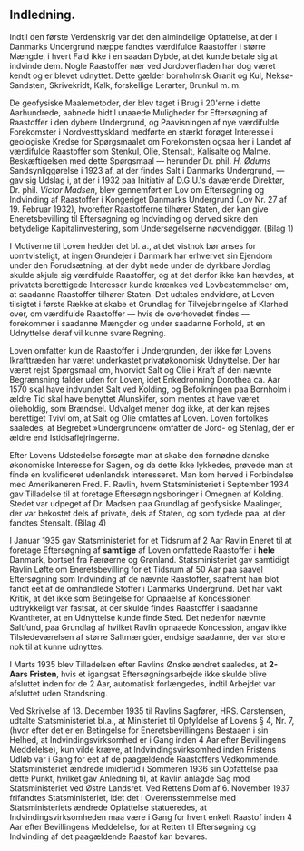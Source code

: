 ## Indledning.

Indtil den første Verdenskrig var det den almindelige Opfattelse, at der i Danmarks Undergrund næppe fandtes værdifulde Raastoffer i større Mængde, i hvert Fald ikke i en saadan Dybde, at det kunde betale sig at indvinde dem. Nogle Raastoffer nær ved Jordoverfladen har dog været kendt og er blevet udnyttet. Dette gælder bornholmsk Granit og Kul, Neksø-Sandsten, Skrivekridt, Kalk, forskellige Lerarter, Brunkul m. m.

De geofysiske Maalemetoder, der blev taget i Brug i 20'erne i dette Aarhundrede, aabnede hidtil unaaede Muligheder for Eftersøgning af Raastoffer i den dybere Undergrund, og Paavisningen af nye værdifulde Forekomster i Nordvesttyskland medførte en stærkt forøget Interesse i geologiske Kredse for Spørgsmaalet om Forekomsten ogsaa her i Landet af værdifulde Raastoffer som Stenkul, Olie, Stensalt, Kalisalte og Malme. Beskæftigelsen med dette Spørgsmaal — herunder Dr. phil. *H. Ødums* Sandsynliggørelse i 1923 af, at der findes Salt i Danmarks Undergrund, — gav sig Udslag i, at der i 1932 paa Initiativ af D.G.U.'s daværende Direktør, Dr. phil. *Victor Madsen*, blev gennemført en Lov om Eftersøgning og Indvinding af Raastoffer i Kongeriget Danmarks Undergrund (Lov Nr. 27 af 19. Februar 1932), hvorefter Raastofferne tilhører Staten, der kan give Eneretsbevilling til Eftersøgning og Indvinding og derved sikre den betydelige Kapitalinvestering, som Undersøgelserne nødvendiggør. (Bilag 1)

I Motiverne til Loven hedder det bl. a., at det vistnok bør anses for uomtvisteligt, at ingen Grundejer i Danmark har erhvervet sin Ejendom under den Forudsætning, at der dybt nede under de dyrkbare Jordlag skulde skjule sig værdifulde Raastoffer, og at det derfor ikke kan hævdes, at privatets berettigede Interesser kunde krænkes ved Lovbestemmelser om, at saadanne Raastoffer tilhører Staten. Det udtales endvidere, at Loven tilsigtet i første Række at skabe et Grundlag for Tilvejebringelse af Klarhed over, om værdifulde Raastoffer — hvis de overhovedet findes — forekommer i saadanne Mængder og under saadanne Forhold, at en Udnyttelse deraf vil kunne svare Regning.

Loven omfatter kun de Raastoffer i Undergrunden, der ikke før Lovens Ikrafttræden har været underkastet privatøkonomisk Udnyttelse. Der har været rejst Spørgsmaal om, hvorvidt Salt og Olie i Kraft af den nævnte Begrænsning falder uden for Loven, idet Enkedronning Dorothea ca. Aar 1570 skal have indvundet Salt ved Kolding, og Befolkningen paa Bornholm i ældre Tid skal have benyttet Alunskifer, som mentes at have været olieholdig, som Brændsel. Udvalget mener dog ikke, at der kan rejses berettiget Tvivl om, at Salt og Olie omfattes af Loven. Loven fortolkes saaledes, at Begrebet »Undergrunden« omfatter de Jord- og Stenlag, der er ældre end Istidsaflejringerne.

Efter Lovens Udstedelse forsøgte man at skabe den fornødne danske økonomiske Interesse for Sagen, og da dette ikke lykkedes, prøvede man at finde en kvalificeret udenlandsk interesseret. Man kom herved i Forbindelse med Amerikaneren Fred. F. Ravlin, hvem Statsministeriet i September 1934 gav Tilladelse til at foretage Eftersøgningsboringer i Omegnen af Kolding. Stedet var udpeget af Dr. Madsen paa Grundlag af geofysiske Maalinger, der var bekostet dels af private, dels af Staten, og som tydede paa, at der fandtes Stensalt. (Bilag 4)

I Januar 1935 gav Statsministeriet for et Tidsrum af 2 Aar Ravlin Eneret til at foretage Eftersøgning af **samtlige** af Loven omfattede Raastoffer i **hele** Danmark, bortset fra Færøerne og Grønland. Statsministeriet gav samtidigt Ravlin Løfte om Eneretsbevilling for et Tidsrum af 50 Aar paa saavel Eftersøgning som Indvinding af de nævnte Raastoffer, saafremt han blot fandt eet af de omhandlede Stoffer i Danmarks Undergrund. Det har vakt Kritik, at det ikke som Betingelse for Opnaaelse af Koncessionen udtrykkeligt var fastsat, at der skulde findes Raastoffer i saadanne Kvantiteter, at en Udnyttelse kunde finde Sted. Det nedenfor nævnte Saltfund, paa Grundlag af hvilket Ravlin opnaaede Koncession, angav ikke Tilstedeværelsen af større Saltmængder, endsige saadanne, der var store nok til at kunne udnyttes.

I Marts 1935 blev Tilladelsen efter Ravlins Ønske ændret saaledes, at **2-Aars Fristen**, hvis et igangsat Eftersøgningsarbejde ikke skulde blive afsluttet inden for de 2 Aar, automatisk forlængedes, indtil Arbejdet var afsluttet uden Standsning.

Ved Skrivelse af 13. December 1935 til Ravlins Sagfører, HRS. Carstensen, udtalte Statsministeriet bl.a., at Ministeriet til Opfyldelse af Lovens § 4, Nr. 7, (hvor efter det er en Betingelse for Eneretsbevillingens Bestaaen i sin Helhed, at Indvindingsvirksomhed er i Gang inden 4 Aar efter Bevillingens Meddelelse), kun vilde kræve, at Indvindingsvirksomhed inden Fristens Udløb var i Gang for eet af de paagældende Raastoffers Vedkommende. Statsministeriet ændrede imidlertid i Sommeren 1936 sin Opfattelse paa dette Punkt, hvilket gav Anledning til, at Ravlin anlagde Sag mod Statsministeriet ved Østre Landsret. Ved Rettens Dom af 6. November 1937 frifandtes Statsministeriet, idet det i Overensstemmelse med Statsministeriets ændrede Opfattelse statueredes, at Indvindingsvirksomheden maa være i Gang for hvert enkelt Raastof inden 4 Aar efter Bevillingens Meddelelse, for at Retten til Eftersøgning og Indvinding af det paagældende Raastof kan bevares.